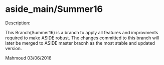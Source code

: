 aside_main/Summer16
=============

Description:

This Branch(Summer16) is a branch to apply all features and improvments required to make ASIDE robust. The changes committed to this branch will later be merged to ASIDE master bracnh as  the most stable and updated version.

Mahmoud
03/06/2016

